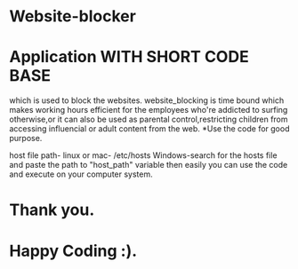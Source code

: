 # Website-blocker

# Application WITH SHORT CODE BASE
 which is used to block the websites. website_blocking is time bound 
 which makes working hours efficient for the employees who're addicted to surfing otherwise,or it 
 can also be used as parental control,restricting children from accessing influencial or adult content from the web. 
 *Use the code for good purpose. 


host file path-
linux or mac- /etc/hosts
Windows-search for the hosts file and paste the path to "host_path" variable then easily you can use the code and execute on
your computer system.


# Thank you. 
# Happy Coding :).
